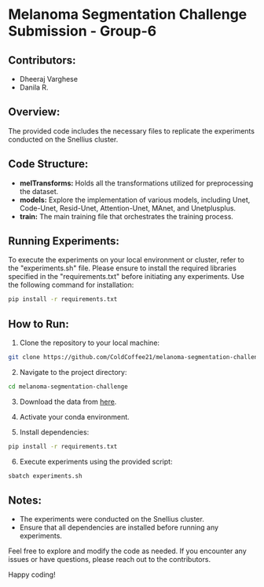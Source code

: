 # Melanoma Segmentation Challenge Submission - Group-6

## Contributors:
- Dheeraj Varghese
- Danila R.

## Overview:

The provided code includes the necessary files to replicate the experiments conducted on the Snellius cluster.

## Code Structure:

- **melTransforms:** Holds all the transformations utilized for preprocessing the dataset.
- **models:** Explore the implementation of various models, including Unet, Code-Unet, Resid-Unet, Attention-Unet, MAnet, and Unetplusplus.
- **train:** The main training file that orchestrates the training process.

## Running Experiments:

To execute the experiments on your local environment or cluster, refer to the "experiments.sh" file. Please ensure to install the required libraries specified in the "requirements.txt" before initiating any experiments. Use the following command for installation:

```bash
pip install -r requirements.txt
```

## How to Run:

1. Clone the repository to your local machine:

```bash
git clone https://github.com/ColdCoffee21/melanoma-segmentation-challenge.git
```

2. Navigate to the project directory:

```bash
cd melanoma-segmentation-challenge
```

3. Download the data from [here](https://drive.google.com/drive/folders/1UyQtp3SQg5jejcx-intB3BPr_L4VGXoE?usp=drive_link).

4. Activate your conda environment.

5. Install dependencies:

```bash
pip install -r requirements.txt
```

6. Execute experiments using the provided script:

```bash
sbatch experiments.sh
```

## Notes:

- The experiments were conducted on the Snellius cluster.
- Ensure that all dependencies are installed before running any experiments.

Feel free to explore and modify the code as needed. If you encounter any issues or have questions, please reach out to the contributors.

Happy coding!
